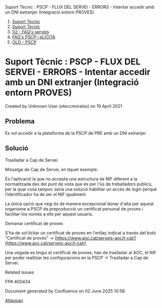 Suport Tècnic : PSCP - FLUX DEL SERVEI - ERRORS - Intentar accedir amb un DNI extranjer (Integració entorn PROVES)  

1.  [Suport Tècnic](index.html)
2.  [Suport Tècnic](13893782.html)
3.  [02 - FAQ's serveis](26313393.html)
4.  [FAQ's PSCP i eLICITA](28705587.html)
5.  [OLD - PSCP](OLD---PSCP_93356826.html)

Suport Tècnic : PSCP - FLUX DEL SERVEI - ERRORS - Intentar accedir amb un DNI extranjer (Integració entorn PROVES)
==================================================================================================================

Created by Unknown User (oteccmorales) on 19 April 2021

Problema
--------

Es vol accedir a la plataforma de la PSCP de PRE amb un DNI extranjer

Solució
-------

Traslladar a Cap de Servei

Missatge de Cap de Servei, en tiquet exemple:

És l'aplicació la que no accepta una estructura de NIF diferent a la normalitzada des del punt de vista que és per l'ús de treballadors públics, per la qual cosa tampoc seria una solució habilitar un accés de login perquè l’identificador ha de ser el NIF igualment.

La única opció que vegi és de manera excepcional donar d'alta per aquest organisme a PSCP de preproducció un certificat personal de proves i facilitar-los només a ells per aquest usuaris. 

Demanar certificat de proves

S'ha de sol·licitar un certificat de proves en l'enllaç indicat a través del botò "Certificat de proves" -> [https://www.aoc.cat/serveis-aoc/t-cat/](https://www.aoc.cat/serveis-aoc/t-cat/)

Una vegada es tingui el certificat de proves, han de traslladar al AOC, el NIF per poder realitzar les configuracions en la PSCP → Traslladar a Cap de Servei.

  

Related issues

FP# 400434

Document generated by Confluence on 02 June 2025 10:58

[Atlassian](http://www.atlassian.com/)